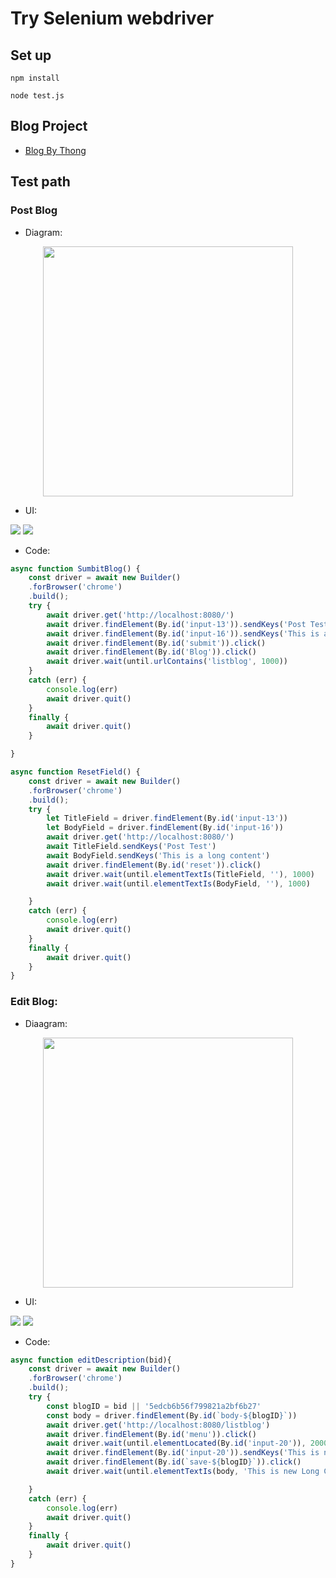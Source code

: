 # Try Selenium webdriver

## Set up
```
npm install

node test.js
```

## Blog Project
- [Blog By Thong](https://github.com/rawipas2/blog)

## Test path

### Post Blog

- Diagram:

<p align="center">
  <img src="img/diagram/Post-Blog.png" width="400px">
</p>

- UI:

<img src="img/UI/Home.png">

<img src="/img/UI/Home-Validator.png">

- Code:
```javascript
async function SumbitBlog() {
    const driver = await new Builder()
    .forBrowser('chrome')
    .build();
    try {
        await driver.get('http://localhost:8080/')
        await driver.findElement(By.id('input-13')).sendKeys('Post Test')
        await driver.findElement(By.id('input-16')).sendKeys('This is a long content')
        await driver.findElement(By.id('submit')).click()
        await driver.findElement(By.id('Blog')).click()
        await driver.wait(until.urlContains('listblog', 1000))
    }
    catch (err) {
        console.log(err)
        await driver.quit()
    }
    finally {
        await driver.quit()
    }

}

async function ResetField() {
    const driver = await new Builder()
    .forBrowser('chrome')
    .build();
    try {
        let TitleField = driver.findElement(By.id('input-13'))
        let BodyField = driver.findElement(By.id('input-16'))
        await driver.get('http://localhost:8080/')
        await TitleField.sendKeys('Post Test')
        await BodyField.sendKeys('This is a long content')
        await driver.findElement(By.id('reset')).click()
        await driver.wait(until.elementTextIs(TitleField, ''), 1000)
        await driver.wait(until.elementTextIs(BodyField, ''), 1000)

    }
    catch (err) {
        console.log(err)
        await driver.quit()
    }
    finally {
        await driver.quit()
    }
}
```

### Edit Blog:

- Diaagram:

<p align="center">
  <img align="center" src="img/diagram/Edit-Blog.png" width="400px">
</p>

- UI:

<img src="img/UI/Blog.png">

<img src="img/UI/Blog-edit.png">

- Code:
```javascript
async function editDescription(bid){
    const driver = await new Builder()
    .forBrowser('chrome')
    .build();
    try {
        const blogID = bid || '5edcb6b56f799821a2bf6b27'
        const body = driver.findElement(By.id(`body-${blogID}`))
        await driver.get('http://localhost:8080/listblog')
        await driver.findElement(By.id('menu')).click()
        await driver.wait(until.elementLocated(By.id('input-20')), 2000)
        await driver.findElement(By.id('input-20')).sendKeys('This is new Long Content')//Change input-??? following blog
        await driver.findElement(By.id(`save-${blogID}`)).click()
        await driver.wait(until.elementTextIs(body, 'This is new Long Content'), 2000)

    }
    catch (err) {
        console.log(err)
        await driver.quit()
    }
    finally {
        await driver.quit()
    }
}
```
